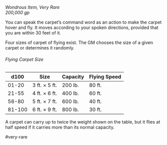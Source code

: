 *Wondrous Item, Very Rare*  
*200,000 gp*

You can speak the carpet’s command word as an action to make the carpet hover and fly. It moves according to your spoken directions, provided that you are within 30 feet of it.

Four sizes of carpet of flying exist. The GM chooses the size of a given carpet or determines it randomly.
###### Flying Carpet Size
| d100   | Size          | Capacity | Flying Speed |
| ------ | ------------- | -------- | ------------ |
| 01-20  | 3 ft. × 5 ft. | 200 lb.  | 80 ft.       |
| 21-55  | 4 ft. × 6 ft. | 400 lb.  | 60 ft.       |
| 56-80  | 5 ft. × 7 ft. | 600 lb.  | 40 ft.       |
| 81-100 | 6 ft. × 9 ft. | 800 lb.  | 30 ft.       |
A carpet can carry up to twice the weight shown on the table, but it flies at half speed if it carries more than its normal capacity.

#very-rare

